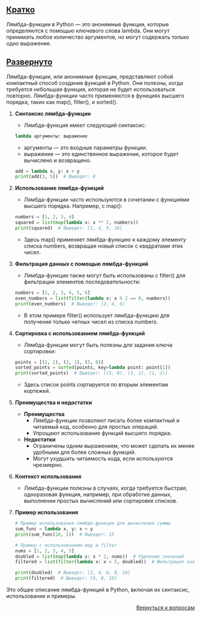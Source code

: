 ## <u>Кратко</u>

Лямбда-функции в Python — это анонимные функции, которые определяются с помощью ключевого слова lambda. Они могут
принимать любое количество аргументов, но могут содержать только одно выражение.

## <u>Развернуто</u>

Лямбда-функции, или анонимные функции, представляют собой компактный способ создания функций в Python. Они полезны,
когда требуется небольшая функция, которая не будет использоваться повторно. Лямбда-функции часто применяются в
функциях высшего порядка, таких как map(), filter(), и sorted().

1. **Синтаксис лямбда-функции**
    - Лямбда-функция имеет следующий синтаксис:
    ```Python
    lambda аргументы: выражение
    ```
    - аргументы — это входные параметры функции.
    - выражение — это единственное выражение, которое будет вычислено и возвращено.
    ```Python
    add = lambda x, y: x + y
    print(add(3, 5))  # Выведет: 8
    ```

2. **Использование лямбда-функций**
    - Лямбда-функции часто используются в сочетании с функциями высшего порядка. Например, с map():
    ```Python
    numbers = [1, 2, 3, 4]
    squared = list(map(lambda x: x ** 2, numbers))
    print(squared)  # Выведет: [1, 4, 9, 16]
    ```
    - Здесь map() применяет лямбда-функцию к каждому элементу списка numbers, возвращая новый список с квадратами
      этих чисел.

3. **Фильтрация данных с помощью лямбда-функций**
    - Лямбда-функции также могут быть использованы с filter() для фильтрации элементов последовательности:
    ```Python
    numbers = [1, 2, 3, 4, 5, 6]
    even_numbers = list(filter(lambda x: x % 2 == 0, numbers))
    print(even_numbers)  # Выведет: [2, 4, 6]
    ```
    - В этом примере filter() использует лямбда-функцию для получения только четных чисел из списка numbers.

4. **Сортировка с использованием лямбда-функций**
    - Лямбда-функции могут быть полезны для задания ключа сортировки:
    ```Python
    points = [(1, 2), (3, 1), (5, 0)]
    sorted_points = sorted(points, key=lambda point: point[1])
    print(sorted_points)  # Выведет: [(5, 0), (3, 1), (1, 2)]
    ```
    - Здесь список points сортируется по вторым элементам кортежей.

5. **Преимущества и недостатки**
    - **Преимущества**
        - Лямбда-функции позволяют писать более компактный и читаемый код, особенно для простых операций.
        - Упрощают использование функций высшего порядка.
    - **Недостатки**
        - Ограничены одним выражением, что может сделать их менее удобными для более сложных функций.
        - Могут ухудшить читаемость кода, если используются чрезмерно.

6. **Контекст использования**
    - Лямбда-функции полезны в случаях, когда требуется быстрая, одноразовая функция, например, при обработке данных,
      выполнении простых вычислений или сортировке списков.

7. **Пример использования**
    ```Python
    # Пример использования лямбда-функции для вычисления суммы
    sum_func = lambda x, y: x + y
    print(sum_func(10, 5))  # Выведет: 15

    # Пример с использованием map и filter
    nums = [1, 2, 3, 4, 5]
    doubled = list(map(lambda x: x * 2, nums))  # Удвоение значений
    filtered = list(filter(lambda x: x > 5, doubled))  # Фильтрация значений больше 5

    print(doubled)  # Выведет: [2, 4, 6, 8, 10]
    print(filtered)  # Выведет: [6, 8, 10]
    ```

Это общее описание лямбда-функций в Python, включая их синтаксис, использование и примеры.

<div align="right">

[Вернуться к вопросам](../Вопросы.md)

</div>
